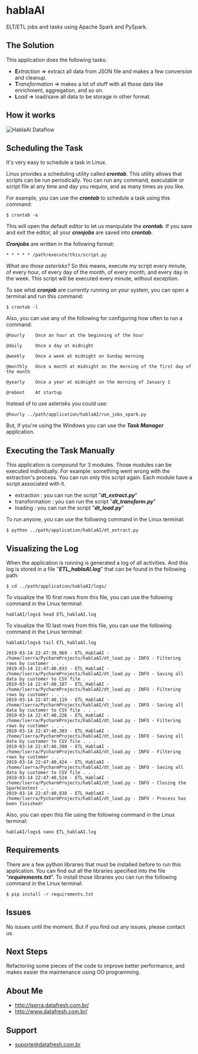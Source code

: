 # hablaAI

ELT/ETL jobs and tasks using Apache Spark and PySpark.

## The Solution

This application does the following tasks:

- **E**_xtraction_ => extract all data from JSON file and makes a few conversion and cleanup.
- **T**_ransformation_ => makes a lot of stuff with all those data like enrichment, aggregation, and so on.
- **L**_oad_ => load/save all data to be storage in other format.

## How it works

![HablaAI Dataflow](https://github.com/lserra/hablaAI/blob/master/hablaAI/hablaAI.png "HablaAI Dataflow")

## Scheduling the Task

It's very easy to schedule a task in Linux.

Linux provides a scheduling utility called _**crontab**_. This utility allows that scripts can be run periodically. 
You can run any command, executable or script file at any time and day you require, and as many times as you like. 

For example, you can use the _**crontab**_ to schedule a task using this command:

```shell
$ crontab -e
```

This will open the default editor to let us manipulate the _**crontab**_. 
If you save and exit the editor, all your _**cronjobs**_ are saved into _**crontab**_. 

_**Cronjobs**_ are written in the following format:

```shell
* * * * * /path/execute/this/script.py
```

_What are those asterisks?_ 
So this means, execute my script every minute, of every hour, of every day of the month, of every month, and every day in the week.
This script will be executed every minute, without exception.

To see what _**cronjob**_ are currently running on your system, you can open a terminal and run this command:

```shell
$ crontab -l
```

Also, you can use any of the following for configuring how often to run a command:

```
@hourly    Once an hour at the beginning of the hour

@daily     Once a day at midnight

@weekly    Once a week at midnight on Sunday morning

@monthly   Once a month at midnight on the morning of the first day of the month

@yearly    Once a year at midnight on the morning of January 1

@reboot    At startup
```

Instead of to use asterisks you could use:

```shell
@hourly ../path/application/hablaAI/run_jobs_spark.py
```

But, if you're using the Windows you can use the _**Task Manager**_ application. 

## Executing the Task Manually
This application is compound for 3 modules. Those modules can be executed individually. For example: something went wrong with the extraction's process.
You can run only this script again. Each module have a script associated with it.

- extraction : you can run the script "_**dt_extract.py**_"
- transformation : you can run the script "_**dt_transform.py**_"
- loading : you can run the script "_**dt_load.py**_"

To run anyone, you can use the following command in the Linux terminal:

```shell
$ python ../path/application/hablaAI/dt_extract.py
```

## Visualizing the Log
When the application is running is generated a log of all activities.
And this log is stored in a file "_**ETL_hablaAI.log**_" that can be found in the following path:

```shell
$ cd ../path/application/hablaAI/logs/
```

To visualize the 10 first rows from this file, you can use the following command in the Linux terminal:

```shell
hablaAI/logs$ head ETL_hablaAI.log
```

To visualize the 10 last rows from this file, you can use the following command in the Linux terminal:

```shell
hablaAI/logs$ tail ETL_hablaAI.log
```

```csv
2019-03-14 22:47:39,969 - ETL_HablaAI - /home/lserra/PycharmProjects/hablaAI/dt_load.py - INFO - Filtering rows by customer . . .
2019-03-14 22:47:40,033 - ETL_HablaAI - /home/lserra/PycharmProjects/hablaAI/dt_load.py - INFO - Saving all data by customer to CSV file . . .
2019-03-14 22:47:40,107 - ETL_HablaAI - /home/lserra/PycharmProjects/hablaAI/dt_load.py - INFO - Filtering rows by customer . . .
2019-03-14 22:47:40,119 - ETL_HablaAI - /home/lserra/PycharmProjects/hablaAI/dt_load.py - INFO - Saving all data by customer to CSV file . . .
2019-03-14 22:47:40,226 - ETL_HablaAI - /home/lserra/PycharmProjects/hablaAI/dt_load.py - INFO - Filtering rows by customer . . .
2019-03-14 22:47:40,303 - ETL_HablaAI - /home/lserra/PycharmProjects/hablaAI/dt_load.py - INFO - Saving all data by customer to CSV file . . .
2019-03-14 22:47:40,390 - ETL_HablaAI - /home/lserra/PycharmProjects/hablaAI/dt_load.py - INFO - Filtering rows by customer . . .
2019-03-14 22:47:40,424 - ETL_HablaAI - /home/lserra/PycharmProjects/hablaAI/dt_load.py - INFO - Saving all data by customer to CSV file . . .
2019-03-14 22:47:40,524 - ETL_HablaAI - /home/lserra/PycharmProjects/hablaAI/dt_load.py - INFO - Closing the SparkContext . . .
2019-03-14 22:47:40,838 - ETL_HablaAI - /home/lserra/PycharmProjects/hablaAI/dt_load.py - INFO - Process has been finished!

```

Also, you can open this file using the following command in the Linux terminal:

```shell
hablaAI/logs$ nano ETL_hablaAI.log 
```

## Requirements

There are a few python libraries that must be installed before to run this application.
You can find out all the libraries specified into the file "_**requirements.txt**_".
To install those libraries you can run the following command in the Linux terminal:

```shell
$ pip install -r requirements.txt 
```  

## Issues
No issues until the moment.
But if you find out any issues, please contact us.

## Next Steps
Refactoring some pieces of the code to improve better performance, and makes easier 
the maintenance using OO programming. 

## About Me

- http://lserra.datafresh.com.br/
- http://www.datafresh.com.br/

## Support

- [suporte@datafresh.com.br](suporte@datafresh.com.br)

 
